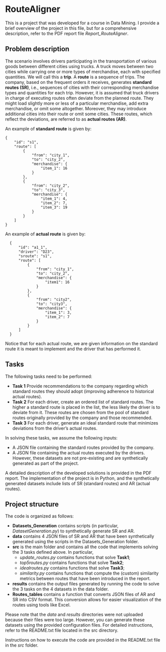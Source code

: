 # RouteAligner

This is a project that was developed for a course in Data Mining. I provide a brief overview of the project in this file, but for a comprehensive description, refer to the PDF report file *Report_RouteAligner*. 

## Problem description

The scenario involves drivers participating in the transportation of various goods between different cities using trucks. A truck moves between two cities while carrying one or more types of merchandise, each with specified quantities. We will call this a **trip**. A **route** is a sequence of trips. The company, based on the frequent orders it receives, generates **standard routes (SR)**, i.e., sequences of cities with their corresponding merchandise types and quantities for each trip.
However, it is assumed that truck drivers in charge of executing routes often deviate from the planned route. They might load slightly more or less of a particular merchandise, add extra merchandise, or omit some altogether. Moreover, they may introduce additional cities into their route or omit some cities. These routes, which reflect the deviations, are referred to as **actual routes (AR)**.

An example of **standard route** is given by:
```
{
    "id": "s1",
    "route": [
        {
            "from": "city_1",
            "to": "city_2",
            "merchandise": {
                "item_1": 16
            }
        },
        {
            "from": "city_2",
            "to": "city_3",
            "merchandise": {
                "item_1": 4,
                "item_2": 7,
                "item_3": 19
            }
        }
    ]
}
```
An example of **actual route** is given by:
```
  {
      "id": "a1_1",
      "driver": "D23",
      "sroute": "s1",
      "route": [
          {
              "from": "city_1",
              "to": "city_2",
              "merchandise": {
                  "item1": 16
              }
          },
          {
              "from": "city2",
              "to": "city3",
              "merchandise": {
                  "item_1": 3,
                  "item_2": 7
              }
          }
      ]
  }
```
Notice that for each actual route, we are given information on the standard route it is meant to implement and the driver that has performed it.

## Tasks

The following tasks need to be performed:

- **Task 1** Provide recommendations to the company regarding which standard routes they should adopt (improving adherence to historical actual routes).
- **Task 2** For each driver, create an ordered list of standard routes. The higher a standard route is placed in the list, the less likely the driver is to deviate from it. These routes are chosen from the pool of standard routes originally provided by the company and those recommended.
- **Task 3** For each driver, generate an ideal standard route that minimizes deviations from the driver’s actual routes.

In solving these tasks, we assume the following inputs:
- A JSON file containing the standard routes provided by the company.
- A JSON file containing the actual routes executed by the drivers.
However, these datasets are not pre-existing and are synthetically generated as part of the project.

A detailed description of the developed solutions is provided in the PDF report. The implementation of the project is in Python, and the synthetically generated datasets include lists of SR (standard routes) and AR (actual routes).

## Project structure

The code is organized as follows:

- **Datasets_Generation** contains scripts (in particular, *DatasetGeneration.py*) to synthetically generate SR and AR.
- **data** contains 4 JSON files of SR and AR that have been synthetically generated using the scripts in the Datasets_Generation folder.
- **src** is the main folder and contains all the code that implements solving the 3 tasks defined above. In particular,
  - *update_routes.py* contains functions that solve **Task1**;
  - *top5routes.py* contains functions that solve **Task2**;
  - *idealroutes.py* contains functions that solve **Task3**;
  - *similarity.py* contains functions that compute the (custom) similarity metrics between routes that have been introduced in the report.
-  **results** contains the output files generated by running the code to solve the 3 tasks on the 4 datasets in the data folder.
-  **Routes_tables** contains a function that converts JSON files of AR and SR into CSV format. This conversion allows for easier visualization of the routes using tools like Excel.

Please note that the *data* and *results* directories were not uploaded because their files were too large. However, you can generate these datasets using the provided configuration files. For detailed instructions, refer to the README.txt file located in the src directory.

Instructions on how to execute the code are provided in the README.txt file in the *src* folder.

